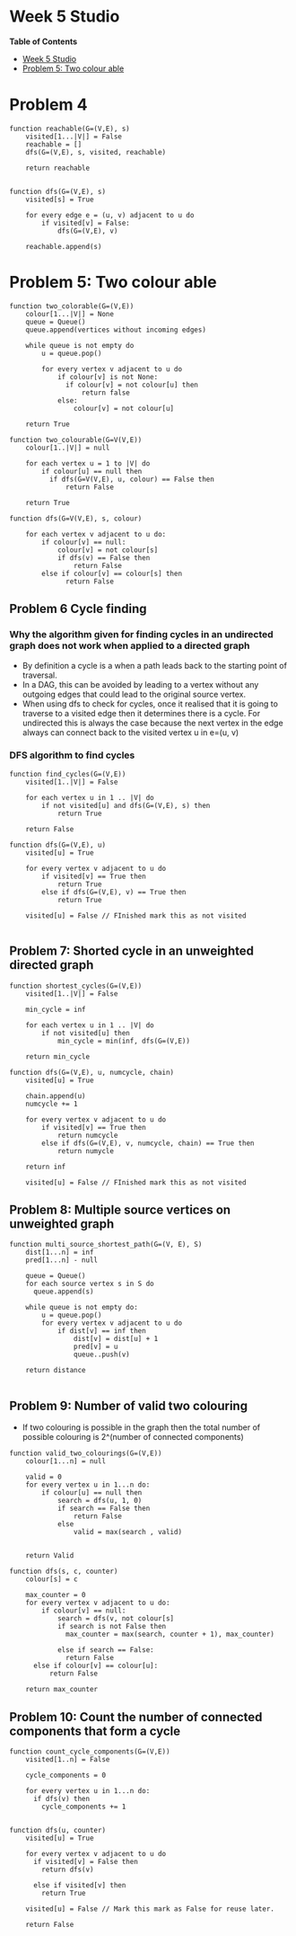 # Week 5 Studio

<!-- markdown-toc start - Don't edit this section. Run M-x markdown-toc-refresh-toc -->
**Table of Contents**

- [Week 5 Studio](#week-5-studio)
- [Problem 5: Two colour able](#problem-5-two-colour-able)

<!-- markdown-toc end -->

 # Problem 4

```
function reachable(G=(V,E), s)
    visited[1...|V|] = False
    reachable = []
    dfs(G=(V,E), s, visited, reachable)
    
    return reachable
    
    
function dfs(G=(V,E), s)
    visited[s] = True
    
    for every edge e = (u, v) adjacent to u do
        if visited[v] = False:
            dfs(G=(V,E), v)
            
    reachable.append(s)
```


# Problem 5: Two colour able

```
function two_colorable(G=(V,E))
    colour[1...|V|] = None
    queue = Queue()
    queue.append(vertices without incoming edges)
    
    while queue is not empty do
        u = queue.pop()
        
        for every vertex v adjacent to u do
            if colour[v] is not None:
              if colour[v] = not colour[u] then
                  return false
            else:
                colour[v] = not colour[u]
                
    return True
```


```
function two_colourable(G=V(V,E))
    colour[1..|V|] = null
    
    for each vertex u = 1 to |V| do
        if colour[u] == null then
          if dfs(G=V(V,E), u, colour) == False then
              return False
        
    return True
    
function dfs(G=V(V,E), s, colour)

    for each vertex v adjacent to u do:
        if colour[v] == null:
            colour[v] = not colour[s]
            if dfs(v) == False then
                return False
        else if colour[v] == colour[s] then
              return False
```

## Problem 6 Cycle finding

### Why the algorithm given for finding cycles in an undirected graph does not work when applied to a directed graph
* By definition a cycle is a when a path leads back to the starting point of traversal. 
* In a DAG, this can be avoided by leading to a vertex without any outgoing edges that could lead to the original source vertex.
* When using dfs to check for cycles, once it realised that it is going to traverse to a visited edge then it determines there is a cycle. For undirected this is always the case because the next vertex in the edge always can connect back to the visited vertex u in e=(u, v)

### DFS algorithm to find cycles
```
function find_cycles(G=(V,E))
    visited[1..|V|] = False
      
    for each vertex u in 1 .. |V| do
        if not visited[u] and dfs(G=(V,E), s) then
            return True
            
    return False
          
function dfs(G=(V,E), u)
    visited[u] = True
    
    for every vertex v adjacent to u do
        if visited[v] == True then 
            return True
        else if dfs(G=(V,E), v) == True then
            return True
            
    visited[u] = False // FInished mark this as not visited
    
```

## Problem 7: Shorted cycle in an unweighted directed graph
```
function shortest_cycles(G=(V,E))
    visited[1..|V|] = False
      
    min_cycle = inf

    for each vertex u in 1 .. |V| do
        if not visited[u] then 
            min_cycle = min(inf, dfs(G=(V,E))
            
    return min_cycle
          
function dfs(G=(V,E), u, numcycle, chain)
    visited[u] = True
    
    chain.append(u)
    numcycle += 1

    for every vertex v adjacent to u do
        if visited[v] == True then 
            return numcycle
        else if dfs(G=(V,E), v, numcycle, chain) == True then
            return numycle
            
    return inf
            
    visited[u] = False // FInished mark this as not visited
```

## Problem 8: Multiple source vertices on unweighted graph

```
function multi_source_shortest_path(G=(V, E), S)
    dist[1...n] = inf
    pred[1...n] - null
    
    queue = Queue()
    for each source vertex s in S do
      queue.append(s)
    
    while queue is not empty do:
        u = queue.pop()
        for every vertex v adjacent to u do
            if dist[v] == inf then
                dist[v] = dist[u] + 1
                pred[v] = u
                queue..push(v)
              
    return distance
              
```

## Problem 9: Number of valid two colouring

* If two colouring is possible in the graph then the total number of possible colouring is 2^(number of connected components)

```
function valid_two_colourings(G=(V,E))
    colour[1...n] = null
    
    valid = 0
    for every vertex u in 1...n do:
        if colour[u] == null then
            search = dfs(u, 1, 0)
            if search == False then
                return False
            else
                valid = max(search , valid)
                
                
    return Valid
    
function dfs(s, c, counter)
    colour[s] = c
    
    max_counter = 0
    for every vertex v adjacent to u do:
        if colour[v] == null:
            search = dfs(v, not colour[s]
            if search is not False then
              max_counter = max(search, counter + 1), max_counter)
              
            else if search == False:
              return False
      else if colour[v] == colour[u]:
          return False 
            
    return max_counter
```

## Problem 10: Count the number of connected components that form a cycle


```
function count_cycle_components(G=(V,E))
    visited[1..n] = False
    
    cycle_components = 0

    for every vertex u in 1...n do:
      if dfs(v) then
        cycle_components += 1

        
function dfs(u, counter)
    visited[u] = True

    for every vertex v adjacent to u do
      if visited[v] = False then
        return dfs(v)

      else if visited[v] then
        return True
          
    visited[u] = False // Mark this mark as False for reuse later.

    return False
```


